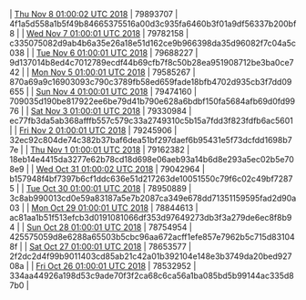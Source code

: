 | [Thu Nov  8 01:00:02 UTC 2018](https://transfer.sh/102nGk/trcninja-dbdump-20181108010002.tar.bz2) | 79893707 | 4f1a5d558a1b5f49b84665375516a00d3c935fa6460b3f01a9df56337b200bf8 | 
| [Wed Nov  7 01:00:01 UTC 2018](https://transfer.sh/VqEM9/trcninja-dbdump-20181107010001.tar.bz2) | 79782158 | c335075082d9ab4b6a35e26a18e51d162ce9b966398da35d96082f7c04a5c038 | 
| [Tue Nov  6 01:00:01 UTC 2018](https://transfer.sh/i74gh/trcninja-dbdump-20181106010001.tar.bz2) | 79688227 | 9d137014b8ed4c7012789ecdf44b69cfb7f8c50b28ea951908712be3ba0ce742 | 
| [Mon Nov  5 01:00:01 UTC 2018](https://transfer.sh/8nna6/trcninja-dbdump-20181105010001.tar.bz2) | 79585267 | 870a69a9c16903093c790c3789fb58ed659fade18bfb4702d935cb3f7dd09655 | 
| [Sun Nov  4 01:00:01 UTC 2018](https://transfer.sh/bxX39/trcninja-dbdump-20181104010001.tar.bz2) | 79474160 | 709035d190be817922ee6be79d41b790e628a6bdbf150fa5684afb69d0fd9976 | 
| [Sat Nov  3 01:00:01 UTC 2018](https://transfer.sh/DxnAY/trcninja-dbdump-20181103010001.tar.bz2) | 79330984 | ec77fb3da5ab368afffb557c579c33a2749310c5b15a7fdd3f823fdfb6ac5601 | 
| [Fri Nov  2 01:00:01 UTC 2018](https://transfer.sh/C13Hz/trcninja-dbdump-20181102010001.tar.bz2) | 79245906 | 32ec92c804de74c382b37baf6dea51bf297daef6b95431e5f73dcfdd1698b77e | 
| [Thu Nov  1 01:00:01 UTC 2018](https://transfer.sh/zqslb/trcninja-dbdump-20181101010001.tar.bz2) | 79162382 | 18eb14e4415da3277e62b78cd18d698e06aeb93a14b6d8e293a5ec02b5e708e9 | 
| [Wed Oct 31 01:00:02 UTC 2018](https://transfer.sh/5HU3u/trcninja-dbdump-20181031010002.tar.bz2) | 79042964 | b157948f4bf7397b6cf1ddc636e51d217263de10051550c79f6c02c49bf72875 | 
| [Tue Oct 30 01:00:01 UTC 2018](https://transfer.sh/BOTBR/trcninja-dbdump-20181030010001.tar.bz2) | 78950889 | 3c8ab990013cd0e59a83187a5e7b2087ca349e678dd71351159595fad2d90a03 | 
| [Mon Oct 29 01:00:01 UTC 2018](https://transfer.sh/50jpr/trcninja-dbdump-20181029010001.tar.bz2) | 78844613 | ac81aa1b51f513efcb3d0191081066df353d97649273db3f3a279de6ec8f8b94 | 
| [Sun Oct 28 01:00:01 UTC 2018](https://transfer.sh/TY7n7/trcninja-dbdump-20181028010001.tar.bz2) | 78754954 | 425575059d8e6288a65503b5cbc96aa672acff1efe857e7962b5c715d831048f | 
| [Sat Oct 27 01:00:01 UTC 2018](https://transfer.sh/VlVvt/trcninja-dbdump-20181027010001.tar.bz2) | 78653577 | 2f2dc2d4f99b9011403cd85ab21c42a01b392104e148e3b3749da20bed92708a | 
| [Fri Oct 26 01:00:01 UTC 2018](https://transfer.sh/FOx7v/trcninja-dbdump-20181026010001.tar.bz2) | 78532952 | 334aa44926a198d53c9ade70f3f2ca68c6ca56a1ba085bd5b99144ac335d87b0 | 
